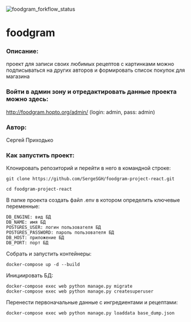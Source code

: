 ![foodgram_forkflow_status](https://github.com/SergeSGH/foodgram-project-react/workflows/foodgram_workflow/badge.svg)
# foodgram
### Описание:
проект для записи своих любимых рецептов с картинками
можно подписываться на других авторов и формировать список покупок для магазина

### Войти в админ зону и отредактировать данные проекта можно здесь:
http://foodgram.hopto.org/admin/ (login: admin, pass: admin)

### Автор:
Сергей Приходько

### Как запустить проект: 

Клонировать репозиторий и перейти в него в командной строке:
```
git clone https://github.com/SergeSGH/foodgram-project-react.git
```
```
cd foodgram-project-react
```
В папке проекта создать файл .env в котором определить ключевые переменные:  
```
DB_ENGINE: вид БД
DB_NAME: имя БД
POSTGRES_USER: логин пользователя БД
POSTGRES_PASSWORD: пароль пользователя БД
DB_HOST: приложение БД 
DB_PORT: порт БД
```
Собрать и запустить контейнеры:
```
docker-compose up -d --build
```

Инициировать БД:
```
docker-compose exec web python manage.py migrate
docker-compose exec web python manage.py createsuperuser
```
Перенести первоначальные данные с ингредиентами и рецептами:
```
docker-compose exec web python manage.py loaddata base_dump.json
```
